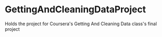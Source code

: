 GettingAndCleaningDataProject
=============================

Holds the project for Coursera's Getting And Cleaning Data class's final project

